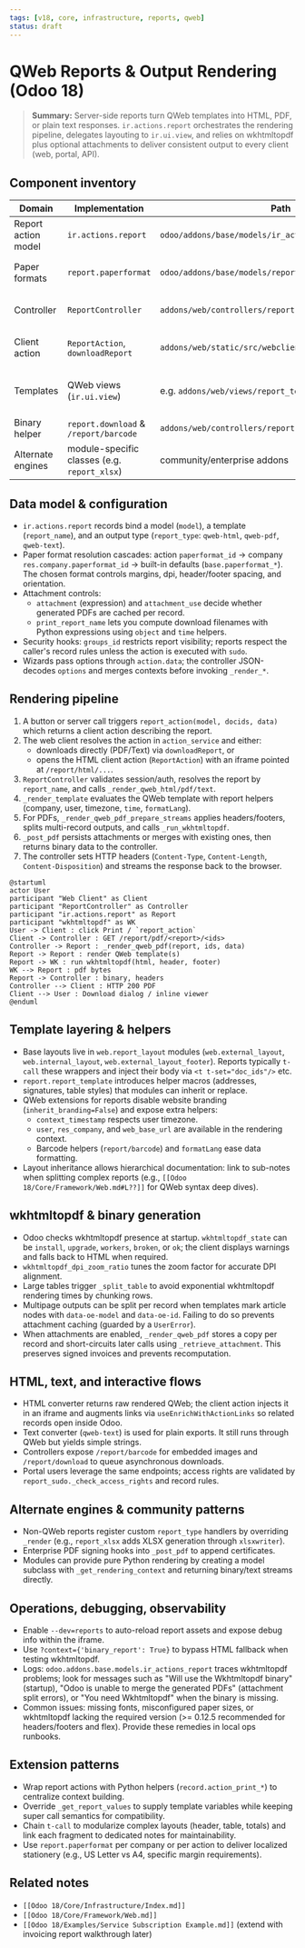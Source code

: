 ```yaml
---
tags: [v18, core, infrastructure, reports, qweb]
status: draft
---
```

# QWeb Reports & Output Rendering (Odoo 18)

> **Summary:** Server-side reports turn QWeb templates into HTML, PDF, or plain text responses. `ir.actions.report` orchestrates the rendering pipeline, delegates layouting to `ir.ui.view`, and relies on wkhtmltopdf plus optional attachments to deliver consistent output to every client (web, portal, API).

## Component inventory
| Domain | Implementation | Path | Responsibilities |
|--------|----------------|------|------------------|
| Report action model | `ir.actions.report` | `odoo/addons/base/models/ir_actions_report.py` | Stores report metadata, template references, paper formats, attachment rules, and exposes `_render_*` helpers. |
| Paper formats | `report.paperformat` | `odoo/addons/base/models/report_paperformat.py` | Defines paper size, margins, DPI, headers/footers, and company defaults. |
| Controller | `ReportController` | `addons/web/controllers/report.py` | Routes `/report/<fmt>/<report>` requests, marshals context/options, and returns HTML/PDF/Text payloads. |
| Client action | `ReportAction`, `downloadReport` | `addons/web/static/src/webclient/actions/reports/*.js` | Displays HTML reports in an iframe, launches PDF downloads, handles wkhtmltopdf warnings. |
| Templates | QWeb views (`ir.ui.view`) | e.g. `addons/web/views/report_templates.xml` | Provide base layouts (`web.external_layout`/`internal_layout`), helper macros, and module-specific bodies. |
| Binary helper | `report.download` & `/report/barcode` | `addons/web/controllers/report.py` | Provides download indirection and barcode image generation. |
| Alternate engines | module-specific classes (e.g. `report_xlsx`) | community/enterprise addons | Enable non-QWeb outputs (XLSX, CSV) via custom `report_type`. |

## Data model & configuration
- `ir.actions.report` records bind a model (`model`), a template (`report_name`), and an output type (`report_type`: `qweb-html`, `qweb-pdf`, `qweb-text`).
- Paper format resolution cascades: action `paperformat_id` -> company `res.company.paperformat_id` -> built-in defaults (`base.paperformat_*`). The chosen format controls margins, dpi, header/footer spacing, and orientation.
- Attachment controls:
  - `attachment` (expression) and `attachment_use` decide whether generated PDFs are cached per record.
  - `print_report_name` lets you compute download filenames with Python expressions using `object` and `time` helpers.
- Security hooks: `groups_id` restricts report visibility; reports respect the caller's record rules unless the action is executed with `sudo`.
- Wizards pass options through `action.data`; the controller JSON-decodes `options` and merges contexts before invoking `_render_*`.

## Rendering pipeline
1. A button or server call triggers `report_action(model, docids, data)` which returns a client action describing the report.
2. The web client resolves the action in `action_service` and either:
   - downloads directly (PDF/Text) via `downloadReport`, or
   - opens the HTML client action (`ReportAction`) with an iframe pointed at `/report/html/...`.
3. `ReportController` validates session/auth, resolves the report by `report_name`, and calls `_render_qweb_html/pdf/text`.
4. `_render_template` evaluates the QWeb template with report helpers (company, user, timezone, `time`, `formatLang`).
5. For PDFs, `_render_qweb_pdf_prepare_streams` applies headers/footers, splits multi-record outputs, and calls `_run_wkhtmltopdf`.
6. `_post_pdf` persists attachments or merges with existing ones, then returns binary data to the controller.
7. The controller sets HTTP headers (`Content-Type`, `Content-Length`, `Content-Disposition`) and streams the response back to the browser.

```plantuml
@startuml
actor User
participant "Web Client" as Client
participant "ReportController" as Controller
participant "ir.actions.report" as Report
participant "wkhtmltopdf" as WK
User -> Client : click Print / `report_action`
Client -> Controller : GET /report/pdf/<report>/<ids>
Controller -> Report : _render_qweb_pdf(report, ids, data)
Report -> Report : render QWeb template(s)
Report -> WK : run wkhtmltopdf(html, header, footer)
WK --> Report : pdf bytes
Report -> Controller : binary, headers
Controller --> Client : HTTP 200 PDF
Client --> User : Download dialog / inline viewer
@enduml
```

## Template layering & helpers
- Base layouts live in `web.report_layout` modules (`web.external_layout`, `web.internal_layout`, `web.external_layout_footer`). Reports typically `t-call` these wrappers and inject their body via `<t t-set="doc_ids"/>` etc.
- `report.report_template` introduces helper macros (addresses, signatures, table styles) that modules can inherit or replace.
- QWeb extensions for reports disable website branding (`inherit_branding=False`) and expose extra helpers:
  - `context_timestamp` respects user timezone.
  - `user`, `res_company`, and `web_base_url` are available in the rendering context.
  - Barcode helpers (`report/barcode`) and `formatLang` ease data formatting.
- Layout inheritance allows hierarchical documentation: link to sub-notes when splitting complex reports (e.g., `[[Odoo 18/Core/Framework/Web.md#L??]]` for QWeb syntax deep dives).

## wkhtmltopdf & binary generation
- Odoo checks wkhtmltopdf presence at startup. `wkhtmltopdf_state` can be `install`, `upgrade`, `workers`, `broken`, or `ok`; the client displays warnings and falls back to HTML when required.
- `wkhtmltopdf_dpi_zoom_ratio` tunes the zoom factor for accurate DPI alignment.
- Large tables trigger `_split_table` to avoid exponential wkhtmltopdf rendering times by chunking rows.
- Multipage outputs can be split per record when templates mark article nodes with `data-oe-model` and `data-oe-id`. Failing to do so prevents attachment caching (guarded by a `UserError`).
- When attachments are enabled, `_render_qweb_pdf` stores a copy per record and short-circuits later calls using `_retrieve_attachment`. This preserves signed invoices and prevents recomputation.

## HTML, text, and interactive flows
- HTML converter returns raw rendered QWeb; the client action injects it in an iframe and augments links via `useEnrichWithActionLinks` so related records open inside Odoo.
- Text converter (`qweb-text`) is used for plain exports. It still runs through QWeb but yields simple strings.
- Controllers expose `/report/barcode` for embedded images and `/report/download` to queue asynchronous downloads.
- Portal users leverage the same endpoints; access rights are validated by `report_sudo._check_access_rights` and record rules.

## Alternate engines & community patterns
- Non-QWeb reports register custom `report_type` handlers by overriding `_render` (e.g., `report_xlsx` adds XLSX generation through `xlsxwriter`).
- Enterprise PDF signing hooks into `_post_pdf` to append certificates.
- Modules can provide pure Python rendering by creating a model subclass with `_get_rendering_context` and returning binary/text streams directly.

## Operations, debugging, observability
- Enable `--dev=reports` to auto-reload report assets and expose debug info within the iframe.
- Use `?context={'binary_report': True}` to bypass HTML fallback when testing wkhtmltopdf.
- Logs: `odoo.addons.base.models.ir_actions_report` traces wkhtmltopdf problems; look for messages such as "Will use the Wkhtmltopdf binary" (startup), "Odoo is unable to merge the generated PDFs" (attachment split errors), or "You need Wkhtmltopdf" when the binary is missing.
- Common issues: missing fonts, misconfigured paper sizes, or wkhtmltopdf lacking the required version (>= 0.12.5 recommended for headers/footers and flex). Provide these remedies in local ops runbooks.

## Extension patterns
- Wrap report actions with Python helpers (`record.action_print_*`) to centralize context building.
- Override `_get_report_values` to supply template variables while keeping super call semantics for compatibility.
- Chain `t-call` to modularize complex layouts (header, table, totals) and link each fragment to dedicated notes for maintainability.
- Use `report.paperformat` per company or per action to deliver localized stationery (e.g., US Letter vs A4, specific margin requirements).

## Related notes
- `[[Odoo 18/Core/Infrastructure/Index.md]]`
- `[[Odoo 18/Core/Framework/Web.md]]`
- `[[Odoo 18/Examples/Service Subscription Example.md]]` (extend with invoicing report walkthrough later)
